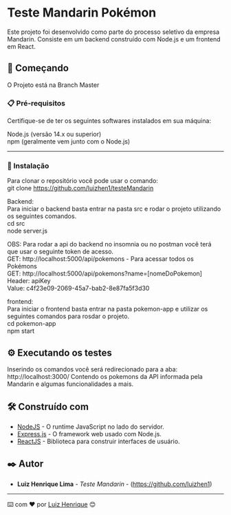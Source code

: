 # Teste Mandarin Pokémon

Este projeto foi desenvolvido como parte do processo seletivo da empresa Mandarin. Consiste em um backend construído com Node.js e um frontend em React.

## 🚀 Começando  
O Projeto está na Branch Master  

### 📋 Pré-requisitos

Certifique-se de ter os seguintes softwares instalados em sua máquina:

Node.js (versão 14.x ou superior)  
npm (geralmente vem junto com o Node.js)
***

### 🔧 Instalação

Para clonar o repositório você pode usar o comando:   
git clone https://github.com/luizhen1/testeMandarin  

Backend:  
Para iniciar o backend basta entrar na pasta src e rodar o projeto utilizando os seguintes comandos.  
cd src  
node server.js  

OBS: Para rodar a api do backend no insomnia ou no postman você terá que usar o seguinte token de acesso.  
GET: http://localhost:5000/api/pokemons - Para acessar todos os Pokémons  
GET: http://localhost:5000/api/pokemons?name=[nomeDoPokemon]  
Header: apiKey  
Value: c4f23e09-2069-45a7-bab2-8e87fa5f3d30  

frontend:  
Para iniciar o frontend basta entrar na pasta pokemon-app e utilizar os seguintes comandos para rosdar o projeto.  
cd pokemon-app  
npm start   

## ⚙️ Executando os testes

Inserindo os comandos você será redirecionado para a aba: http://localhost:3000/ 
Contendo os pokemons da API informada pela Mandarin e algumas funcionalidades a mais.


## 🛠️ Construído com

* [NodeJS](https://nodejs.org/pt) - O runtime JavaScript no lado do servidor.
* [Express.js](https://expressjs.com/pt-br/) - O framework web usado com Node.js.
* [ReactJS](https://pt-br.legacy.reactjs.org/) - Biblioteca para construir interfaces de usuário.


## ✒️ Autor

* **Luiz Henrique Lima** - *Teste Mandarin* - (https://github.com/luizhen1)

---
⌨️ com ❤️ por [Luiz Henrique](https://github.com/luizhen1) 😊
